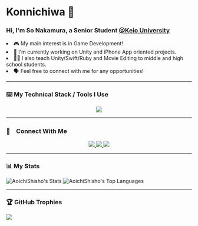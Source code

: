 # Konnichiwa 👋

<h3>Hi, I'm So Nakamura, a Senior Student <a href="keio.ac.jp">@Keio University</a> </h3> 

<li>🎮 My main interest is in Game Development!</li>
<li>📱 I'm currently working on Unity and iPhone App oriented projects.
<li>🧑‍🏫 I also teach Unity/Swift/Ruby and Movie Editing to middle and high school students.
<li>🗣️ Feel free to connect with me for any opportunities!</li>

---

### ⌨️ My Technical Stack / Tools I Use
<p align="center">
  <img src="https://skillicons.dev/icons?i=unity,cs,cpp,c,swift,py,java,firebase,r,ruby,js,html,css,react,bootstrap,tailwind,p5js,haskell,git,github,ae,pr,visualstudio,idea,vscode,atom&perline=10" />
</p>

---

### 💬　Connect With Me

<p align="center">
  <a href="https://www.linkedin.com/in/so-nakamura-ab544a246/">
    <img src="https://skillicons.dev/icons?i=linkedin" />
  </a>
  <a href="mailto:sonakamura.aoichi@gmail.com">
    <img src="https://skillicons.dev/icons?i=gmail">
  </a>
  <a href="https://www.instagram.com/arumakanso/">
    <img src="https://skillicons.dev/icons?i=instagram" />
  </a>
</p>


---

### 📊 My Stats
![AoichiShisho's Stats](https://github-readme-stats.vercel.app/api?username=AoichiShisho&theme=blueberry&show_icons=true&hide_border=true&count_private=true)
![AoichiShisho's Top Languages](https://github-readme-stats.vercel.app/api/top-langs/?username=AoichiShisho&theme=blueberry&show_icons=true&hide_border=true&layout=compact)

---

### 🏆 GitHub Trophies
![](https://github-profile-trophy.vercel.app/?username=AoichiShisho&theme=radical&no-frame=false&no-bg=true&margin-w=4)
